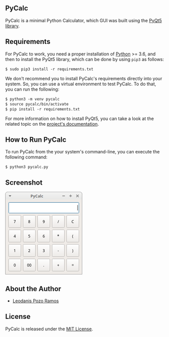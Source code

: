## PyCalc

PyCalc is a minimal Python Calculator, which GUI was built using the [PyQt5 library](https://www.riverbankcomputing.com/static/Docs/PyQt5/introduction.html).

## Requirements

For PyCalc to work, you need a proper installation of [Python](https://www.python.org) >= 3.6, and then to install the PyQt5 library, which can be done by using `pip3` as follows:

```console
$ sudo pip3 install -r requirements.txt
```

We don't recommend you to install PyCalc's requirements directly into your system. So, you can use a virtual environment to test PyCalc. To do that, you can run the following:

```console
$ python3 -m venv pycalc
$ source pycalc/bin/activate
$ pip install -r requirements.txt
```

For more information on how to install PyQt5, you can take a look at the related topic on the [project's documentation](https://www.riverbankcomputing.com/static/Docs/PyQt5/installation.html).

## How to Run PyCalc

To run PyCalc from the your system's command-line, you can execute the following command:

```console
$ python3 pycalc.py
```

## Screenshot

![Screenshot](screenshot.png)

## About the Author

- [Leodanis Pozo Ramos](https://lpozo.github.com/)

## License

PyCalc is released under the [MIT License](https://opensource.org/licenses/MIT).